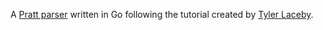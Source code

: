 A [Pratt parser](https://en.wikipedia.org/wiki/Operator-precedence_parser) written in Go following the tutorial created by [Tyler Laceby](https://www.youtube.com/watch?v=V77J9l8N-P8).
